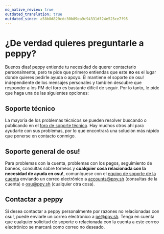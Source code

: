 ```yaml
---
no_native_review: true
outdated_translation: true
outdated_since: a58b8d820cdc30b89ea9c94331df24e523ce7f95
---
```


# ¿De verdad quieres preguntarle a peppy?

Buenos dias! peppy entiende tu necesidad de querer contactarlo personalmente, pero te pide que primero entiendas que este **no** es el lugar donde quieres pedirle ayuda o apoyo. Él mantiene el soporte de osu! independiente de los mensajes personales y también descubre que responder a los PM del foro es bastante difícil de seguir. Por lo tanto, le pide que haga una de las siguientes opciones:

## Soporte técnico

La mayoría de los problemas técnicos se pueden resolver buscando o publicando en el [foro de soporte técnico](https://osu.ppy.sh/community/forums/5). Hay muchos otros ahí para ayudarte con sus problemas, por lo que encontrará una solución más rápido que ponerse en contacto conmigo.

## Soporte general de osu!

Para problemas con la cuenta, problemas con los pagos, seguimiento de baneos, consultas sobre torneos y **cualquier cosa relacionada con la necesidad de ayuda en osu!**, comuníquese con el [equipo de soporte de la cuenta](/wiki/People/Account_support_team) enviando un correo electrónico a [accounts@ppy.sh](mailto:accounts@ppy.sh) (consultas de la cuenta) o [osu@ppy.sh](mailto:osu@ppy.sh) (cualquier otra cosa).

## Contactar a peppy

Si desea contactar a peppy personalmente por razones no relacionadas con osu!, puede enviarle un correo electrónico a [pe@ppy.sh](mailto:pe@ppy.sh). Tenga en cuenta que cualquier solicitud de soporte o relacionada con la cuenta a este correo electrónico se marcará como correo no deseado.

